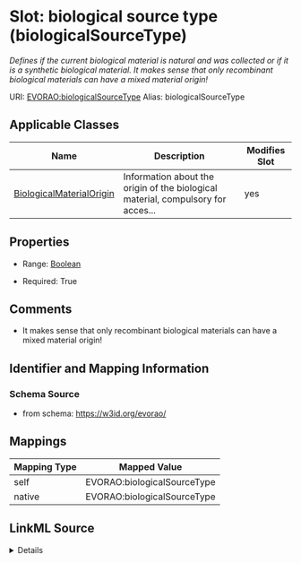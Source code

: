 

# Slot: biological source type (biologicalSourceType) 


_Defines if the current biological material is natural and was collected or if it is a synthetic biological material. It makes sense that only recombinant biological materials can have a mixed material origin!_





URI: [EVORAO:biologicalSourceType](https://w3id.org/evorao/biologicalSourceType)
Alias: biologicalSourceType

<!-- no inheritance hierarchy -->





## Applicable Classes

| Name | Description | Modifies Slot |
| --- | --- | --- |
| [BiologicalMaterialOrigin](BiologicalMaterialOrigin.md) | Information about the origin of the biological material, compulsory for acces... |  yes  |







## Properties

* Range: [Boolean](Boolean.md)

* Required: True





## Comments

* It makes sense that only recombinant biological materials can have a mixed material origin!

## Identifier and Mapping Information







### Schema Source


* from schema: https://w3id.org/evorao/




## Mappings

| Mapping Type | Mapped Value |
| ---  | ---  |
| self | EVORAO:biologicalSourceType |
| native | EVORAO:biologicalSourceType |




## LinkML Source

<details>
```yaml
name: biologicalSourceType
description: Defines if the current biological material is natural and was collected
  or if it is a synthetic biological material. It makes sense that only recombinant
  biological materials can have a mixed material origin!
title: biological source type
comments:
- It makes sense that only recombinant biological materials can have a mixed material
  origin!
from_schema: https://w3id.org/evorao/
rank: 1000
alias: biologicalSourceType
domain_of:
- BiologicalMaterialOrigin
range: boolean
required: true
multivalued: false

```
</details>